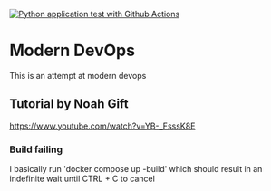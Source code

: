 [![Python application test with Github Actions](https://github.com/mwangigitau/devops-tutorial/actions/workflows/devops.yml/badge.svg)](https://github.com/mwangigitau/devops-tutorial/actions/workflows/devops.yml)

# Modern DevOps
This is an attempt at modern devops

## Tutorial by Noah Gift
https://www.youtube.com/watch?v=YB-_FsssK8E

### Build failing
I basically run 'docker compose up -build' which should result in an indefinite wait until CTRL + C to cancel

